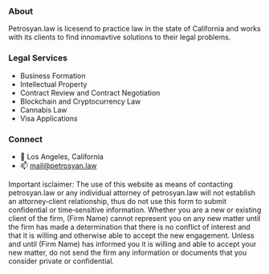 ### About

Petrosyan.law is licesend to practice law in the state of California and works with its clients to find innomavtive solutions to their legal problems. 

### Legal Services
- Business Formation
- Intellectual Property 
- Contract Review and Contract Negotiation
- Blockchain and Cryptocurrency Law
- Cannabis Law
- Visa Applications

### Connect
- 📍 Los Angeles, California
- 📫 mail@petrosyan.law

Important isclaimer:
The use of this website as means of contacting petrosyan.law or any individual attorney of petrosyan.law will not establish an attorney‐client relationship, thus do not use this form to submit confidential or time‐sensitive information. Whether you are a new or existing client of the firm, (Firm Name) cannot represent you on any new matter until the firm has made a determination that there is no conflict of interest and that it is willing and otherwise able to accept the new engagement. Unless and until (Firm Name) has informed you it is willing and able to accept your new matter, do not send the firm any information or documents that you consider private or confidential.
